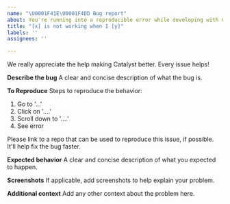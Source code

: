 ```yaml
---
name: "\U0001F41E\U0001F4DD Bug report"
about: You're running into a reproducible error while developing with Catalyst.
title: "[x] is not working when I [y]"
labels: ''
assignees: ''

---
```


We really appreciate the help making Catalyst better. Every issue helps!

**Describe the bug**
A clear and concise description of what the bug is.

**To Reproduce**
Steps to reproduce the behavior:
1. Go to '...'
2. Click on '....'
3. Scroll down to '....'
4. See error

Please link to a repo that can be used to reproduce this issue, if possible. It'll help fix the bug faster.

**Expected behavior**
A clear and concise description of what you expected to happen.

**Screenshots**
If applicable, add screenshots to help explain your problem.

**Additional context**
Add any other context about the problem here.
